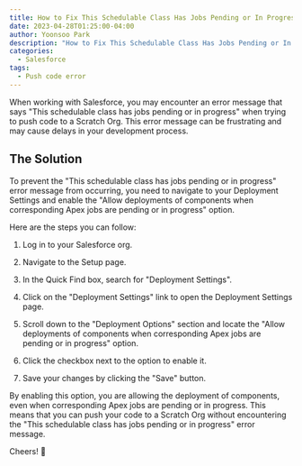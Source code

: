```yaml
---
title: How to Fix This Schedulable Class Has Jobs Pending or In Progress Error
date: 2023-04-28T01:25:00-04:00
author: Yoonsoo Park
description: "How to Fix This Schedulable Class Has Jobs Pending or In Progress Error"
categories:
  - Salesforce
tags:
  - Push code error
---
```


When working with Salesforce, you may encounter an error message that says "This schedulable class has jobs pending or in progress" when trying to push code to a Scratch Org. This error message can be frustrating and may cause delays in your development process.

## The Solution

To prevent the "This schedulable class has jobs pending or in progress" error message from occurring, you need to navigate to your Deployment Settings and enable the "Allow deployments of components when corresponding Apex jobs are pending or in progress" option.

Here are the steps you can follow:

1. Log in to your Salesforce org.

2. Navigate to the Setup page.

3. In the Quick Find box, search for "Deployment Settings".

4. Click on the "Deployment Settings" link to open the Deployment Settings page.

5. Scroll down to the "Deployment Options" section and locate the "Allow deployments of components when corresponding Apex jobs are pending or in progress" option.

6. Click the checkbox next to the option to enable it.

7. Save your changes by clicking the "Save" button.

By enabling this option, you are allowing the deployment of components, even when corresponding Apex jobs are pending or in progress. This means that you can push your code to a Scratch Org without encountering the "This schedulable class has jobs pending or in progress" error message.

Cheers! 🍺
